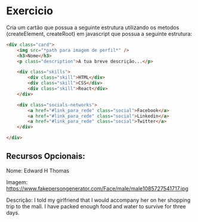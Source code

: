 # Exercicio

Cria um cartão que possua a seguinte estrutura utilizando os metodos (createElement, createRoot) em javascript que possua a seguinte estrutura:

```HTML
<div class="card">
    <img src="*path para imagem de perfil*" />
    <h3>Nome</h3>
    <p class="description">A tua breve descrição...</p>

    <div class="skills">
        <div class="skill">HTML</div>
        <div class="skill">CSS</div>
        <div class="skill">React</div>
    </div>

    <div class="socials-networks">
        <a href="#link_para_rede" class="social">Facebook</a>
        <a href="#link_para_rede" class="social">Linkedin</a>
        <a href="#link_para_rede" class="social">Twitter</a>
    </div>

</div>
```

## Recursos Opcionais:
Nome: Edward H Thomas

Imagem: https://www.fakepersongenerator.com/Face/male/male1085727541717.jpg

Descrição: I told my girlfriend that I would accompany her on her shopping trip to the mall. I have packed enough food and water to survive for three days.
